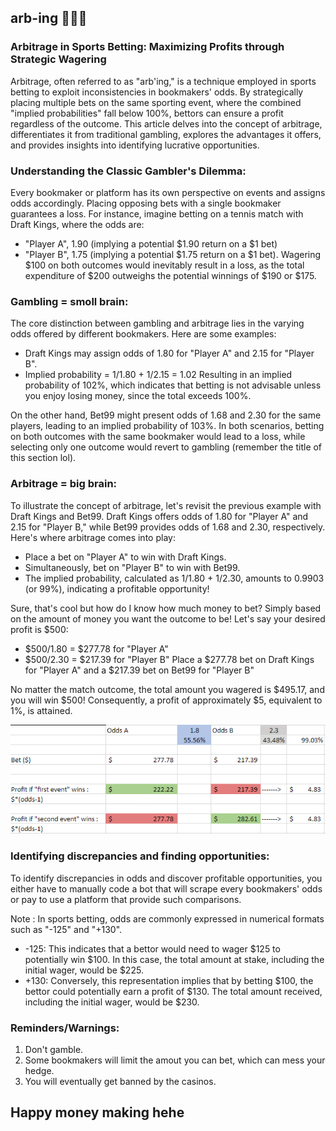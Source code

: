 ## arb-ing 🤑🤑🤑

### Arbitrage in Sports Betting: Maximizing Profits through Strategic Wagering

Arbitrage, often referred to as "arb'ing," is a technique employed in sports betting to exploit inconsistencies in bookmakers' odds. By strategically placing multiple bets on the same sporting event, where the combined "implied probabilities" fall below 100%, bettors can ensure a profit regardless of the outcome. This article delves into the concept of arbitrage, differentiates it from traditional gambling, explores the advantages it offers, and provides insights into identifying lucrative opportunities.

### Understanding the Classic Gambler's Dilemma:
Every bookmaker or platform has its own perspective on events and assigns odds accordingly. Placing opposing bets with a single bookmaker guarantees a loss. For instance, imagine betting on a tennis match with Draft Kings, where the odds are:
- "Player A", 1.90 (implying a potential $1.90 return on a $1 bet) 
- "Player B", 1.75 (implying a potential $1.75 return on a $1 bet).
Wagering $100 on both outcomes would inevitably result in a loss, as the total expenditure of $200 outweighs the potential winnings of $190 or $175.

### Gambling = smoll brain:
The core distinction between gambling and arbitrage lies in the varying odds offered by different bookmakers. 
Here are some examples:
- Draft Kings may assign odds of 1.80 for "Player A" and 2.15 for "Player B".
- Implied probability = 1/1.80 + 1/2.15 = 1.02
Resulting in an implied probability of 102%, which indicates that betting is not advisable unless you enjoy losing money, since the total exceeds 100%.

On the other hand, Bet99 might present odds of 1.68 and 2.30 for the same players, leading to an implied probability of 103%. In both scenarios, betting on both outcomes with the same bookmaker would lead to a loss, while selecting only one outcome would revert to gambling (remember the title of this section lol).

### Arbitrage = big brain:
To illustrate the concept of arbitrage, let's revisit the previous example with Draft Kings and Bet99. Draft Kings offers odds of 1.80 for "Player A" and 2.15 for "Player B," while Bet99 provides odds of 1.68 and 2.30, respectively. Here's where arbitrage comes into play:
- Place a bet on "Player A" to win with Draft Kings.
- Simultaneously, bet on "Player B" to win with Bet99.
- The implied probability, calculated as 1/1.80 + 1/2.30, amounts to 0.9903 (or 99%), indicating a profitable opportunity!

Sure, that's cool but how do I know how much money to bet?
Simply based on the amount of money you want the outcome to be!
Let's say your desired profit is $500:
- $500/1.80 = $277.78 for "Player A"
- $500/2.30 = $217.39 for "Player B"
Place a $277.78 bet on Draft Kings for "Player A" and a $217.39 bet on Bet99 for "Player B"

No matter the match outcome, the total amount you wagered is $495.17, and you will win $500!
Consequently, a profit of approximately $5, equivalent to 1%, is attained.

![](https://github.com/auclaij/arb-ing/blob/main/arbing-visual.PNG)

 
### Identifying discrepancies and finding opportunities:
To identify discrepancies in odds and discover profitable opportunities, you either have to manually code a bot that will scrape every bookmakers' odds or pay to use a platform that provide such comparisons. 

Note : In sports betting, odds are commonly expressed in numerical formats such as "-125" and "+130".
- -125: This indicates that a bettor would need to wager $125 to potentially win $100. In this case, the total amount at stake, including the initial wager, would be $225.
- +130: Conversely, this representation implies that by betting $100, the bettor could potentially earn a profit of $130. The total amount received, including the initial wager, would be $230.

### Reminders/Warnings:
1. Don't gamble.
2. Some bookmakers will limit the amout you can bet, which can mess your hedge.
3. You will eventually get banned by the casinos.


## Happy money making hehe
